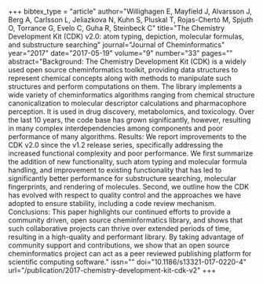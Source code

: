 +++
bibtex_type = "article"
author="Willighagen E, Mayfield J, Alvarsson J, Berg A, Carlsson L, Jeliazkova N, Kuhn S, Pluskal T, Rojas-Chertó M, Spjuth O, Torrance G, Evelo C, Guha R, Steinbeck C"
title="The Chemistry Development Kit (CDK) v2.0: atom typing, depiction, molecular formulas, and substructure searching"
journal="Journal of Cheminformatics"
year="2017"
date="2017-05-19"
volume="9"
number="33"
pages=""
abstract="Background: The Chemistry Development Kit (CDK) is a widely used open source cheminformatics toolkit, providing data structures to represent chemical concepts along with methods to manipulate such structures and perform computations on them. The library implements a wide variety of cheminformatics algorithms ranging from chemical structure canonicalization to molecular descriptor calculations and pharmacophore perception. It is used in drug discovery, metabolomics, and toxicology. Over the last 10 years, the code base has grown significantly, however, resulting in many complex interdependencies among components and poor performance of many algorithms.   Results: We report improvements to the CDK v2.0 since the v1.2 release series, specifically addressing the increased functional complexity and poor performance. We first summarize the addition of new functionality, such atom typing and molecular formula handling, and improvement to existing functionality that has led to significantly better performance for substructure searching, molecular fingerprints, and rendering of molecules. Second, we outline how the CDK has evolved with respect to quality control and the approaches we have adopted to ensure stability, including a code review mechanism.   Conclusions: This paper highlights our continued efforts to provide a community driven, open source cheminformatics library, and shows that such collaborative projects can thrive over extended periods of time, resulting in a high-quality and performant library. By taking advantage of community support and contributions, we show that an open source cheminformatics project can act as a peer reviewed publishing platform for scientific computing software."
issn=""
doi="10.1186/s13321-017-0220-4"
url="/publication/2017-chemistry-development-kit-cdk-v2"
+++
